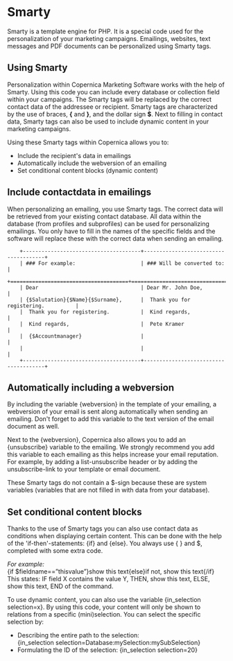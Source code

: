# Smarty
Smarty is a template engine for PHP. It is a special code used for the
personalization of your marketing campaigns. Emailings, websites, text
messages and PDF documents can be personalized using Smarty tags.

Using Smarty
------------

Personalization within Copernica Marketing Software works with the help
of Smarty. Using this code you can include every database or collection
field within your campaigns. The Smarty tags will be replaced by the
correct contact data of the addressee or recipient. Smarty tags are
characterized by the use of braces, **{** and **}**, and the dollar sign
**\$**. Next to filling in contact data, Smarty tags can also be used to
include dynamic content in your marketing campaigns.

Using these Smarty tags within Copernica allows you to:

-   Include the recipient's data in emailings
-   Automatically include the webversion of an emailing
-   Set conditional content blocks (dynamic content)

Include contactdata in emailings
--------------------------------

When personalizing an emailing, you use Smarty tags. The correct data
will be retrieved from your existing contact database. All data within
the database (from profiles and subprofiles) can be used for
personalizing emailings. You only have to fill in the names of the
specific fields and the software will replace these with the correct
data when sending an emailing.

        +--------------------------------------+--------------------------------------+
        | ### For example:                     | ### Will be converted to:            |
        +======================================+======================================+
        | Dear                                 | Dear Mr. John Doe,                   |
        | {$Salutation}{$Name}{$Surname},      |  Thank you for registering.          |
        |  Thank you for registering.          |  Kind regards,                       |
        |  Kind regards,                       |  Pete Kramer                         |
        |  {$Accountmanager}                   |                                      |
        |                                      |                                      |
        +--------------------------------------+--------------------------------------+

Automatically including a webversion
------------------------------------

By including the variable {webversion} in the template of your emailing,
a webversion of your email is sent along automatically when sending an
emailing. Don't forget to add this variable to the text version of the
email document as well.

Next to the {webversion}, Copernica also allows you to add an
{unsubscribe} variable to the emailing. We strongly recommend you add
this variable to each emailing as this helps increase your email
reputation. For example, by adding a list-unsubscribe header or by
adding the unsubscribe-link to your template or email document.

These Smarty tags do not contain a \$-sign because these are system
variables (variables that are not filled in with data from your
database).

Set conditional content blocks
------------------------------

Thanks to the use of Smarty tags you can also use contact data as
conditions when displaying certain content. This can be done with the
help of the 'if-then'-statements: {if} and {else}. You always use { }
and \$, completed with some extra code.

*For example:*\
 {if \$fieldname==”thisvalue”}show this text{else}if not, show this
text{/if}\
 This states: IF field X contains the value Y, THEN, show this text,
ELSE, show this text, END of the command.

To use dynamic content, you can also use the variable {in\_selection
selection=x}. By using this code, your content will only be shown to
relations from a specific (mini)selection. You can select the specific
selection by:

-   Describing the entire path to the selection: \
    {in\_selection selection=Database:mySelection:mySubSelection}
-   Formulating the ID of the selection: {in\_selection selection=20}

